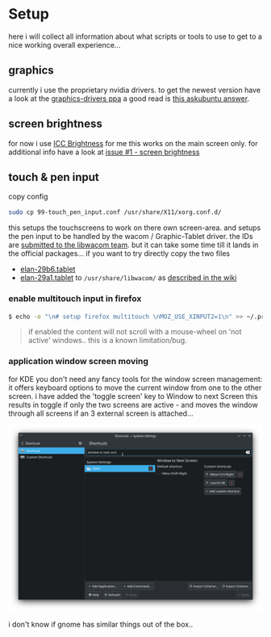 <!--lint disable list-item-indent-->
<!--lint disable list-item-bullet-indent-->

# Setup
here i will collect all information about what scripts or tools to use
to get to a nice working overall experience...

## graphics
currently i use the proprietary nvidia drivers.
to get the newest version have a look at the [graphics-drivers ppa](https://launchpad.net/~graphics-drivers/+archive/ubuntu/ppa)
a good read is [this askubuntu answer](https://askubuntu.com/a/61433/207905).

## screen brightness
for now i use [ICC Brightness](https://github.com/udifuchs/icc-brightness)
for me this works on the main screen only.
for additional info have a look at [issue #1 - screen brightness](https://github.com/s-light/ASUS-ZenBook-Pro-Duo-UX581GV/issues/1)

## touch & pen input

copy config

```bash
sudo cp 99-touch_pen_input.conf /usr/share/X11/xorg.conf.d/
```

this setups the touchscreens to work on there own screen-area.
and setups the pen input to be handled by the wacom / Graphic-Tablet driver.
the IDs are [submitted to the libwacom team](https://github.com/linuxwacom/libwacom/pull/186).
but it can take some time till it lands in the official packages...
if you want to try directly copy the two files
- [elan-29b6.tablet](https://github.com/s-light/libwacom/blob/ASUS_ZenBook_Pro_Duo/data/elan-29b6.tablet)
- [elan-29a1.tablet](https://github.com/s-light/libwacom/blob/ASUS_ZenBook_Pro_Duo/data/elan-29a1.tablet)
to `/usr/share/libwacom/` as [described in the wiki](https://github.com/linuxwacom/libwacom/wiki#data-files)

### enable multitouch input in firefox

```bash
$ echo -e "\n# setup firefox multitouch \nMOZ_USE_XINPUT2=1\n" >> ~/.profile
```
> if enabled the content will not scroll with a mouse-wheel on 'not active' windows..
> this is a known limitation/bug.

### application window screen moving

for KDE you don't need any fancy tools for the window screen management:
it offers keyboard options to move the current window from one to the other screen.
i have added the 'toggle screen' key to Window to next Screen
this results in toggle if only the two screens are active - 
and moves the window through all screens if an 3 external screen is attached...

![System Settings - Shortcuts - KWin - Window To Next Screen](./SystemSettings_Shortcut_KWin_WindowToNextScreen__Screenshot.png)

i don't know if gnome has similar things out of the box.. 